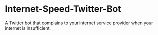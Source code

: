 # Internet-Speed-Twitter-Bot
A Twitter bot that complains to your internet service provider when your internet is insufficient.
